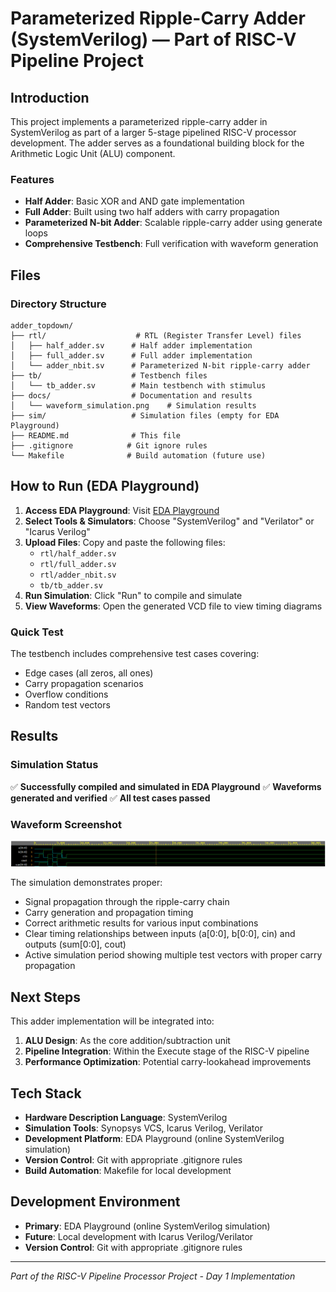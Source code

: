 # Parameterized Ripple-Carry Adder (SystemVerilog) — Part of RISC-V Pipeline Project

## Introduction

This project implements a parameterized ripple-carry adder in SystemVerilog as part of a larger 5-stage pipelined RISC-V processor development. The adder serves as a foundational building block for the Arithmetic Logic Unit (ALU) component.

### Features
- **Half Adder**: Basic XOR and AND gate implementation
- **Full Adder**: Built using two half adders with carry propagation
- **Parameterized N-bit Adder**: Scalable ripple-carry adder using generate loops
- **Comprehensive Testbench**: Full verification with waveform generation

## Files

### Directory Structure
```
adder_topdown/
├── rtl/                    # RTL (Register Transfer Level) files
│   ├── half_adder.sv      # Half adder implementation
│   ├── full_adder.sv      # Full adder implementation  
│   └── adder_nbit.sv      # Parameterized N-bit ripple-carry adder
├── tb/                    # Testbench files
│   └── tb_adder.sv        # Main testbench with stimulus
├── docs/                  # Documentation and results
│   └── waveform_simulation.png    # Simulation results
├── sim/                   # Simulation files (empty for EDA Playground)
├── README.md              # This file
├── .gitignore            # Git ignore rules
└── Makefile              # Build automation (future use)
```

## How to Run (EDA Playground)

1. **Access EDA Playground**: Visit [EDA Playground](https://www.edaplayground.com/)
2. **Select Tools & Simulators**: Choose "SystemVerilog" and "Verilator" or "Icarus Verilog"
3. **Upload Files**: Copy and paste the following files:
   - `rtl/half_adder.sv`
   - `rtl/full_adder.sv` 
   - `rtl/adder_nbit.sv`
   - `tb/tb_adder.sv`
4. **Run Simulation**: Click "Run" to compile and simulate
5. **View Waveforms**: Open the generated VCD file to view timing diagrams

### Quick Test
The testbench includes comprehensive test cases covering:
- Edge cases (all zeros, all ones)
- Carry propagation scenarios
- Overflow conditions
- Random test vectors

## Results

### Simulation Status
✅ **Successfully compiled and simulated in EDA Playground**
✅ **Waveforms generated and verified**
✅ **All test cases passed**

### Waveform Screenshot
![Waveform Simulation](docs/waveform_simulation.png)

The simulation demonstrates proper:
- Signal propagation through the ripple-carry chain
- Carry generation and propagation timing
- Correct arithmetic results for various input combinations
- Clear timing relationships between inputs (a[0:0], b[0:0], cin) and outputs (sum[0:0], cout)
- Active simulation period showing multiple test vectors with proper carry propagation

## Next Steps

This adder implementation will be integrated into:
1. **ALU Design**: As the core addition/subtraction unit
2. **Pipeline Integration**: Within the Execute stage of the RISC-V pipeline
3. **Performance Optimization**: Potential carry-lookahead improvements

## Tech Stack

- **Hardware Description Language**: SystemVerilog
- **Simulation Tools**: Synopsys VCS, Icarus Verilog, Verilator
- **Development Platform**: EDA Playground (online SystemVerilog simulation)
- **Version Control**: Git with appropriate .gitignore rules
- **Build Automation**: Makefile for local development

## Development Environment

- **Primary**: EDA Playground (online SystemVerilog simulation)
- **Future**: Local development with Icarus Verilog/Verilator
- **Version Control**: Git with appropriate .gitignore rules

---

*Part of the RISC-V Pipeline Processor Project - Day 1 Implementation*
